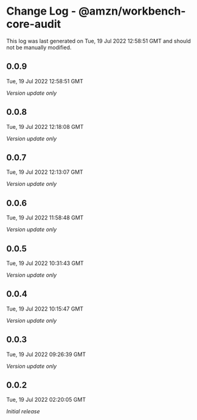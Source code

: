 # Change Log - @amzn/workbench-core-audit

This log was last generated on Tue, 19 Jul 2022 12:58:51 GMT and should not be manually modified.

## 0.0.9
Tue, 19 Jul 2022 12:58:51 GMT

_Version update only_

## 0.0.8
Tue, 19 Jul 2022 12:18:08 GMT

_Version update only_

## 0.0.7
Tue, 19 Jul 2022 12:13:07 GMT

_Version update only_

## 0.0.6
Tue, 19 Jul 2022 11:58:48 GMT

_Version update only_

## 0.0.5
Tue, 19 Jul 2022 10:31:43 GMT

_Version update only_

## 0.0.4
Tue, 19 Jul 2022 10:15:47 GMT

_Version update only_

## 0.0.3
Tue, 19 Jul 2022 09:26:39 GMT

_Version update only_

## 0.0.2
Tue, 19 Jul 2022 02:20:05 GMT

_Initial release_

